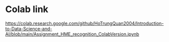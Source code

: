 # Colab link
https://colab.research.google.com/github/HoTrungQuan2004/Introduction-to-Data-Science-and-AI/blob/main/Assignment_HME_recognition_ColabVersion.ipynb
